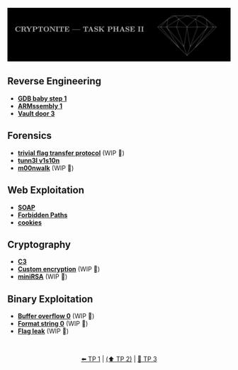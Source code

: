 ![Cryptonite header](/assets/meta/header_cryptonite_phase_2.jpg)

## Reverse Engineering
- [**GDB baby step 1**](./picoctf/Reverse_Engineering.md#gdb-baby-step-1)
- [**ARMssembly 1**](./picoctf/Reverse_Engineering.md#armssembly-1)
- [**Vault door 3**](./picoctf/Reverse_Engineering.md#vault-door-3)

## Forensics
- [**trivial flag transfer protocol**](./picoctf/Forensics.md#trivial-flag-transfer-protocol) (WIP 🚧)
- [**tunn3l v1s10n**](./picoctf/Forensics.md#tunn3l-v1s10n)
- [**m00nwalk**](./picoctf/Forensics.md#m00nwalk) (WIP 🚧)

## Web Exploitation
- [**SOAP**](./picoctf/Web_Exp.md#soap)
- [**Forbidden Paths**](./picoctf/Web_Exp.md#forbidden-paths)
- [**cookies**](./picoctf/Web_Exp.md#cookies)

## Cryptography
- [**C3**](./picoctf/Cryptography.md#c3)
- [**Custom encryption**](./picoctf/Cryptography.md#custom-encryption) (WIP 🚧)
- [**miniRSA**](./picoctf/Cryptography.md#minirsa) (WIP 🚧)

## Binary Exploitation
- [**Buffer overflow 0**](./picoctf/Binary_Exp.md#buffer-overflow-0) (WIP 🚧)
- [**Format string 0**](./picoctf/Binary_Exp.md#format-string-0) (WIP 🚧)
- [**Flag leak**](./picoctf/Binary_Exp.md#flag-leak) (WIP 🚧)

<br>
<div align="center">

[&#x2B05;&#xFE0F; TP 1](https://github.com/Achxy/cryptonite_taskphase_achyuth) | [(&#x2B06;&#xFE0F; TP 2)](https://github.com/Achxy/cryptonite_taskphase_2_achyuth) | [&#x1F6AB; TP 3](https://www.youtube.com/watch?v=dQw4w9WgXcQ)

</div>
